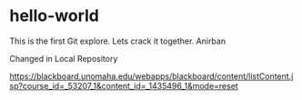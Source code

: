 # hello-world
This is the first Git explore.
Lets crack it together.
Anirban

Changed in Local Repository

https://blackboard.unomaha.edu/webapps/blackboard/content/listContent.jsp?course_id=_53207_1&content_id=_1435496_1&mode=reset
